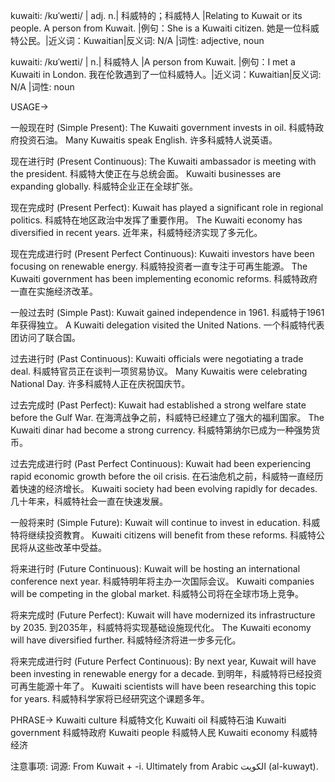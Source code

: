 kuwaiti: /kʊˈweɪti/ | adj. n.| 科威特的；科威特人 |Relating to Kuwait or its people.  A person from Kuwait. |例句：She is a Kuwaiti citizen. 她是一位科威特公民。|近义词：Kuwaitian|反义词: N/A |词性: adjective, noun

kuwaiti: /kʊˈweɪti/ | n.| 科威特人 |A person from Kuwait. |例句：I met a Kuwaiti in London. 我在伦敦遇到了一位科威特人。|近义词：Kuwaitian|反义词: N/A |词性: noun


USAGE->

一般现在时 (Simple Present):
The Kuwaiti government invests in oil. 科威特政府投资石油。
Many Kuwaitis speak English. 许多科威特人说英语。

现在进行时 (Present Continuous):
The Kuwaiti ambassador is meeting with the president. 科威特大使正在与总统会面。
Kuwaiti businesses are expanding globally. 科威特企业正在全球扩张。

现在完成时 (Present Perfect):
Kuwait has played a significant role in regional politics. 科威特在地区政治中发挥了重要作用。
The Kuwaiti economy has diversified in recent years.  近年来，科威特经济实现了多元化。

现在完成进行时 (Present Perfect Continuous):
Kuwaiti investors have been focusing on renewable energy. 科威特投资者一直专注于可再生能源。
The Kuwaiti government has been implementing economic reforms. 科威特政府一直在实施经济改革。

一般过去时 (Simple Past):
Kuwait gained independence in 1961. 科威特于1961年获得独立。
A Kuwaiti delegation visited the United Nations. 一个科威特代表团访问了联合国。

过去进行时 (Past Continuous):
Kuwaiti officials were negotiating a trade deal. 科威特官员正在谈判一项贸易协议。
Many Kuwaitis were celebrating National Day. 许多科威特人正在庆祝国庆节。

过去完成时 (Past Perfect):
Kuwait had established a strong welfare state before the Gulf War. 在海湾战争之前，科威特已经建立了强大的福利国家。
The Kuwaiti dinar had become a strong currency. 科威特第纳尔已成为一种强势货币。

过去完成进行时 (Past Perfect Continuous):
Kuwait had been experiencing rapid economic growth before the oil crisis. 在石油危机之前，科威特一直经历着快速的经济增长。
Kuwaiti society had been evolving rapidly for decades.  几十年来，科威特社会一直在快速发展。

一般将来时 (Simple Future):
Kuwait will continue to invest in education. 科威特将继续投资教育。
Kuwaiti citizens will benefit from these reforms. 科威特公民将从这些改革中受益。

将来进行时 (Future Continuous):
Kuwait will be hosting an international conference next year. 科威特明年将主办一次国际会议。
Kuwaiti companies will be competing in the global market. 科威特公司将在全球市场上竞争。

将来完成时 (Future Perfect):
Kuwait will have modernized its infrastructure by 2035. 到2035年，科威特将实现基础设施现代化。
The Kuwaiti economy will have diversified further. 科威特经济将进一步多元化。

将来完成进行时 (Future Perfect Continuous):
By next year, Kuwait will have been investing in renewable energy for a decade. 到明年，科威特将已经投资可再生能源十年了。
Kuwaiti scientists will have been researching this topic for years. 科威特科学家将已经研究这个课题多年。


PHRASE->
Kuwaiti culture  科威特文化
Kuwaiti oil 科威特石油
Kuwaiti government 科威特政府
Kuwaiti people 科威特人民
Kuwaiti economy 科威特经济


注意事项:
词源:  From Kuwait + -i.  Ultimately from Arabic  الكويت (al-kuwayt).
